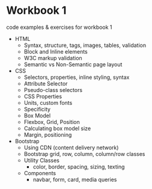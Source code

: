 # Workbook 1
code examples & exercises for workbook 1

- HTML 
  - Syntax, structure, tags, images, tables, validation
  - Block and Inline elements
  - W3C markup validation
  - Semantic vs Non-Semantic page layout
- CSS
  - Selectors, properties, inline styling, syntax
  - Attribute Selector
  - Pseudo-class selectors
  - CSS Properties
  - Units, custom fonts
  - Specificity
  - Box Model
  - Flexbox, Grid, Position
  - Calculating box model size
  - Margin, positioning
- Bootstrap
  - Using CDN (content delivery network)
  - Bootstrap grid, row, column, column/row classes
  - Utility Classes
    - color, border, spacing, sizing, texting
  - Components
    - navbar, form, card, media queries